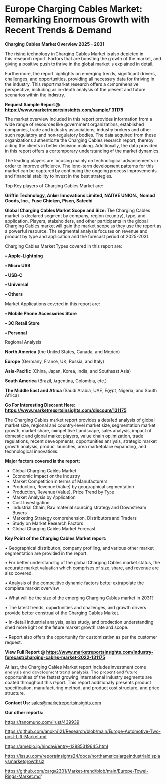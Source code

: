 # Europe Charging Cables Market: Remarking Enormous Growth with Recent Trends & Demand

<Strong> Charging Cables Market Overview 2025 - 2031</strong>

The rising technology in Charging Cables Market is also depicted in this research report. Factors that are boosting the growth of the market, and giving a positive push to thrive in the global market is explained in detail.

Furthermore, the report highlights on emerging trends, significant drivers, challenges, and opportunities, providing all necessary data for thriving in the industry. This report market research offers a comprehensive perspective, including an in-depth analysis of the present and future scenarios within the industry.

<strong>Request Sample Report @ <a href=https://www.marketreportsinsights.com/sample/131175>https://www.marketreportsinsights.com/sample/131175</a></strong>

The market overview included in this report provides information from a wide range of resources like government organizations, established companies, trade and industry associations, industry brokers and other such regulatory and non-regulatory bodies. The data acquired from these organizations authenticate the Charging Cables research report, thereby aiding the clients in better decision making. Additionally, the data provided in this report offers a contemporary understanding of the market dynamics.

The leading players are focusing mainly on technological advancements in order to improve efficiency. The long-term development patterns for this market can be captured by continuing the ongoing process improvements and financial stability to invest in the best strategies.

Top Key players of Charging Cables Market are:

<strong>Griffin Technology, Anker Innovations Limited, NATIVE UNION., Nomad Goods, Inc., Fuse Chicken, Pisen, Satechi</strong>

<strong><b>Global Charging Cables Market Scope and Size:</b></strong>
The Charging Cables market is declared segment by company, region (country), type, and application. Players, stakeholders, and other participants in the global Charging Cables market will gain the market scope as they use the report as a powerful resource. The segmental analysis focuses on revenue and product by type and application and the forecast period of 2025-2031.

Charging Cables Market Types covered in this report are:

<strong>• Apple-Lightning

• Micro USB

• USB-C

• Universal

• Others</strong>

Market Applications covered in this report are:

<strong>• Mobile Phone Accessories Store

• 3C Retail Store

• Personal</strong> 

Regional Analysis

<strong>North America</strong> (the United States, Canada, and Mexico)

<strong>Europe</strong> (Germany, France, UK, Russia, and Italy)

<strong>Asia-Pacific</strong> (China, Japan, Korea, India, and Southeast Asia)

<strong>South America</strong> (Brazil, Argentina, Colombia, etc.)

<strong>The Middle East and Africa</strong> (Saudi Arabia, UAE, Egypt, Nigeria, and South Africa)

<strong>Go For Interesting Discount Here: <a href=https://www.marketreportsinsights.com/discount/131175>https://www.marketreportsinsights.com/discount/131175</a></strong>

The Charging Cables market report provides a detailed analysis of global market size, regional and country-level market size, segmentation market growth, market share, competitive Landscape, sales analysis, impact of domestic and global market players, value chain optimization, trade regulations, recent developments, opportunities analysis, strategic market growth analysis, product launches, area marketplace expanding, and technological innovations.

<strong><b>Major factors covered in the report:</b></strong>
<ul>
  <li>Global Charging Cables Market </li>
  <li>Economic Impact on the Industry</li>
  <li>Market Competition in terms of Manufacturers</li>
  <li>Production, Revenue (Value) by geographical segmentation</li>
  <li>Production, Revenue (Value), Price Trend by Type</li>
  <li>Market Analysis by Application</li>
  <li>Cost Investigation</li>
  <li>Industrial Chain, Raw material sourcing strategy and Downstream Buyers</li>
  <li>Marketing Strategy comprehension, Distributors and Traders</li>
  <li>Study on Market Research Factors</li>
  <li>Global Charging Cables Market Forecast</li>
</ul>

<strong><b>Key Point of the Charging Cables Market report:</b></strong>

• Geographical distribution, company profiling, and various other market segmentation are provided in the report.

• For better understanding of the global Charging Cables market status, the accurate market valuation which comprises of size, share, and revenue are also covered.

• Analysis of the competitive dynamic factors better extrapolate the complete market overview

• What will be the size of the emerging Charging Cables market in 2031?

• The latest trends, opportunities and challenges, and growth drivers provide better construal of the Charging Cables Market.

• In-detail industrial analysis, sales study, and production understanding shed more light on the future market growth rate and scope.

• Report also offers the opportunity for customization as per the customer request.

<strong><b>View Full Report @ <a href=https://www.marketreportsinsights.com/industry-forecast/charging-cables-market-2022-131175>https://www.marketreportsinsights.com/industry-forecast/charging-cables-market-2022-131175</a></b></strong>


At last, the Charging Cables Market report includes investment come analysis and development trend analysis. The present and future opportunities of the fastest growing international industry segments are coated throughout this report. This report additionally presents product specification, manufacturing method, and product cost structure, and price structure.

<strong>Contact Us:</strong>
sales@marketreportsinsights.com

<strong>Our other reports:</strong>

<a href=https://tanomuno.com/illust/439939>https://tanomuno.com/illust/439939</a>

<a href=https://github.com/anokhi121/Research/blob/main/Europe-Automotive-Two-post-Lift-Market.md>https://github.com/anokhi121/Research/blob/main/Europe-Automotive-Two-post-Lift-Market.md</a>

<a href=https://ameblo.jp/hindavi/entry-12885319645.html>https://ameblo.jp/hindavi/entry-12885319645.html</a>

<a href=https://issuu.com/reportsinsights24/docs/northamericalargeindustrialdisplaysmarketgrowthsiz>https://issuu.com/reportsinsights24/docs/northamericalargeindustrialdisplaysmarketgrowthsiz</a>

<a href=https://github.com/cargo2301/Market-trend/blob/main/Europe-Towel-Rings-Market.md>https://github.com/cargo2301/Market-trend/blob/main/Europe-Towel-Rings-Market.md</a>"
